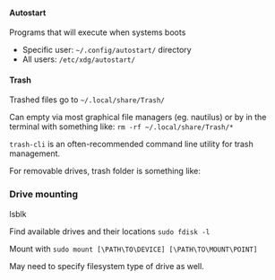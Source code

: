 #### Autostart

Programs that will execute when systems boots
* Specific user: `~/.config/autostart/` directory
* All users:  `/etc/xdg/autostart/`


#### Trash

Trashed files go to `~/.local/share/Trash/`

Can empty via most graphical file managers (eg. nautilus) or by in the terminal with something like:
`rm -rf ~/.local/share/Trash/*`

`trash-cli` is an often-recommended command line utility for trash management.

For removable drives, trash folder is something like:




### Drive mounting

lsblk

Find available drives and their locations
`sudo fdisk -l`

Mount with
`sudo mount [\PATH\TO\DEVICE] [\PATH\TO\MOUNT\POINT]`

May need to specify filesystem type of drive as well.
